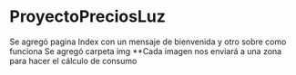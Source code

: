 # ProyectoPreciosLuz
Se agregó pagina Index con un mensaje de bienvenida y otro sobre como funciona
Se agregó carpeta img
**Cada imagen nos enviará a una zona para hacer el cálculo de consumo